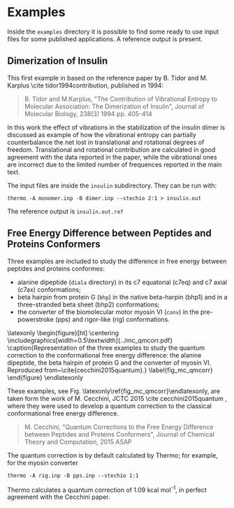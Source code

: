 
Examples
========

Inside the `examples` directory it is possible to find some ready to use input 
files for some published applications. A reference output is present.


Dimerization of Insulin
-----------------------

This first example in based on the reference paper by B. Tidor and 
M. Karplus \cite tidor1994contribution, published in 1994:

> B. Tidor and M.Karplus, "The Contribution of Vibrational Entropy to 
> Molecular Association: The Dimerization of Insulin", Journal of 
> Molecular Biology, 238(3) 1994 pp. 405-414

In this work the effect of vibrations in the stabilization of the insulin 
dimer is discussed as example of how the vibrational entropy can partially 
counterbalance the net lost in translational and rotational degrees of freedom.
Translational and rotational contribution are calculated in good agreement 
with the data reported in the paper, while the vibrational ones are incorrect 
due to the limited number of frequences reported in the main text.

The input files are inside the `insulin` subdirectory. They can be run with:

    thermo -A monomer.inp -B dimer.inp --stechio 2:1 > insulin.out

The reference output is `insulin.out.ref`


Free Energy Difference between Peptides and Proteins Conformers
---------------------------------------------------------------

Three examples are included to study the difference in free energy between 
peptides and proteins conformes: 

 -  alanine dipeptide (`diala` directory) in its c7 equatorial (c7eq) and c7 
    axial (c7ax) conformations;
 -  beta hairpin from protein G (`bhp`) in the native beta-harpin (bhp1)
    and in a three-stranded beta sheet (bhp2) conformations;
 -  the converter of the biomolecular motor myosin VI (`conv`) in the 
    pre-powerstroke (pps) and rigor-like (rig) conformations.

\latexonly
\begin{figure}[ht]
\centering
\includegraphics[width=0.5\textwidth]{../mc_qmcorr.pdf}
\caption{Representation of the three examples to study the quantum correction 
to the conformational free energy difference: the alanine dipeptide, the beta 
hairpin of protein G and the converter of myosin VI. Reproduced 
from~\cite{cecchini2015quantum}.}
\label{fig_mc_qmcorr}
\end{figure}
\endlatexonly

These examples, see Fig. \latexonly\ref{fig_mc_qmcorr}\endlatexonly, are taken 
form the work of M. Cecchini, JCTC 2015 \cite cecchini2015quantum , where they 
were used to develop a quantum correction to the classical conformational free 
energy difference. 

> M. Cecchini, "Quantum Corrections to the Free Energy Difference between
> Peptides and Proteins Conformers", Journal of Chemical Theory and 
> Computation, 2015 ASAP

The quantum correction is by default calculated by Thermo; for example, for 
the myosin converter

    thermo -A rig.inp -B pps.inp --stechio 1:1

Thermo calculates a quantum correction of 1.09 kcal mol<sup>-1</sup>, in 
perfect agreement with the Cecchini paper. 


